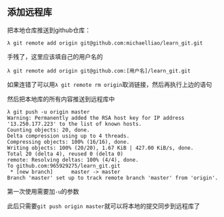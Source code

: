 ## 添加远程库
把本地仓库推送到github仓库：

`λ git remote add origin git@github.com:michaelliao/learn_git.git`

手残了，这里应该填自己的用户名的

`λ git remote add origin git@github.com:[用户名]/learn_git.git`

如果连错了可以用`λ git remote rm origin`取消链接，然后再执行上边的语句

然后把本地库的所有内容推送到远程库中

```
λ git push -u origin master
Warning: Permanently added the RSA host key for IP address '13.250.177.223' to the list of known hosts.
Counting objects: 20, done.
Delta compression using up to 4 threads.
Compressing objects: 100% (16/16), done.
Writing objects: 100% (20/20), 1.67 KiB | 427.00 KiB/s, done.
Total 20 (delta 4), reused 0 (delta 0)
remote: Resolving deltas: 100% (4/4), done.
To github.com:965929275/learn_git.git
 * [new branch]      master -> master
Branch 'master' set up to track remote branch 'master' from 'origin'.
```

第一次使用需要加`-u`的参数

此后只需要`git push origin master`就可以将本地的提交同步到远程库了
